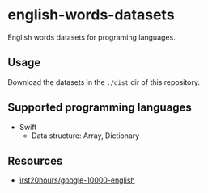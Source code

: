# english-words-datasets

English words datasets for programing languages.

## Usage

Download the datasets in the `./dist` dir of this repository.

## Supported programming languages

- Swift
  - Data structure: Array, Dictionary

## Resources

- [irst20hours/google-10000-english](https://github.com/first20hours/google-10000-english)
